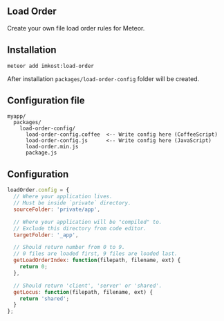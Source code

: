 ## Load Order

Create your own file load order rules for Meteor.

## Installation

```
meteor add imkost:load-order
```

After installation `packages/load-order-config` folder will be created.

## Configuration file

```
myapp/
  packages/
    load-order-config/
      load-order-config.coffee  <-- Write config here (CoffeeScript)
      load-order-config.js      <-- Write config here (JavaScript)
      load-order.min.js
      package.js
```

## Configuration

```js
loadOrder.config = {
  // Where your application lives.
  // Must be inside `private` directory.
  sourceFolder: 'private/app',

  // Where your application will be "compiled" to.
  // Exclude this directory from code editor.
  targetFolder: '_app',

  // Should return number from 0 to 9.
  // 0 files are loaded first, 9 files are loaded last.
  getLoadOrderIndex: function(filepath, filename, ext) {
    return 0;
  },

  // Should return 'client', 'server' or 'shared'.
  getLocus: function(filepath, filename, ext) {
    return 'shared';
  }
};
```
